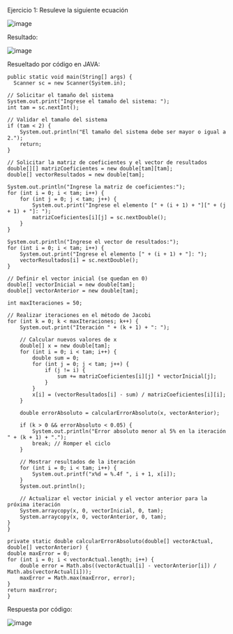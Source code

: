 Ejercicio 1: Resuleve la siguiente ecuación

![image](https://github.com/Jorge11Romero/M-todos-Num-ricos/assets/147437900/3a7b7c54-71b0-4917-a4ab-87651c38229a)


Resultado:

![image](https://github.com/Jorge11Romero/M-todos-Num-ricos/assets/147437900/80f9aacd-cfb8-4137-9386-446e74138e60)


Resueltado por código en JAVA:

    public static void main(String[] args) {
      Scanner sc = new Scanner(System.in);

    // Solicitar el tamaño del sistema
    System.out.print("Ingrese el tamaño del sistema: ");
    int tam = sc.nextInt();

    // Validar el tamaño del sistema
    if (tam < 2) {
        System.out.println("El tamaño del sistema debe ser mayor o igual a 2.");
        return;
    }

    // Solicitar la matriz de coeficientes y el vector de resultados
    double[][] matrizCoeficientes = new double[tam][tam];
    double[] vectorResultados = new double[tam];

    System.out.println("Ingrese la matriz de coeficientes:");
    for (int i = 0; i < tam; i++) {
        for (int j = 0; j < tam; j++) {
            System.out.print("Ingrese el elemento [" + (i + 1) + "][" + (j + 1) + "]: ");
            matrizCoeficientes[i][j] = sc.nextDouble();
        }
    }

    System.out.println("Ingrese el vector de resultados:");
    for (int i = 0; i < tam; i++) {
        System.out.print("Ingrese el elemento [" + (i + 1) + "]: ");
        vectorResultados[i] = sc.nextDouble();
    }

    // Definir el vector inicial (se quedan en 0)
    double[] vectorInicial = new double[tam];
    double[] vectorAnterior = new double[tam];

    int maxIteraciones = 50;

    // Realizar iteraciones en el método de Jacobi
    for (int k = 0; k < maxIteraciones; k++) {
        System.out.print("Iteración " + (k + 1) + ": ");

        // Calcular nuevos valores de x
        double[] x = new double[tam];
        for (int i = 0; i < tam; i++) {
            double sum = 0;
            for (int j = 0; j < tam; j++) {
                if (j != i) {
                    sum += matrizCoeficientes[i][j] * vectorInicial[j];
                }
            }
            x[i] = (vectorResultados[i] - sum) / matrizCoeficientes[i][i];
        }

        double errorAbsoluto = calcularErrorAbsoluto(x, vectorAnterior);

        if (k > 0 && errorAbsoluto < 0.05) {
            System.out.println("Error absoluto menor al 5% en la iteración " + (k + 1) + ".");
            break; // Romper el ciclo
        }

        // Mostrar resultados de la iteración
        for (int i = 0; i < tam; i++) {
            System.out.printf("x%d = %.4f ", i + 1, x[i]);
        }
        System.out.println();

        // Actualizar el vector inicial y el vector anterior para la próxima iteración
        System.arraycopy(x, 0, vectorInicial, 0, tam);
        System.arraycopy(x, 0, vectorAnterior, 0, tam);
    }
    }

    private static double calcularErrorAbsoluto(double[] vectorActual, double[] vectorAnterior) {
    double maxError = 0;
    for (int i = 0; i < vectorActual.length; i++) {
        double error = Math.abs((vectorActual[i] - vectorAnterior[i]) / Math.abs(vectorActual[i]));
        maxError = Math.max(maxError, error);
    }
    return maxError;
    }

Respuesta por código:

![image](https://github.com/Jorge11Romero/M-todos-Num-ricos/assets/147437900/378cd176-063e-4faf-88b6-c1969e5132b8)
